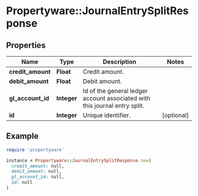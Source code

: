 # Propertyware::JournalEntrySplitResponse

## Properties

| Name | Type | Description | Notes |
| ---- | ---- | ----------- | ----- |
| **credit_amount** | **Float** | Credit amount. |  |
| **debit_amount** | **Float** | Debit amount. |  |
| **gl_account_id** | **Integer** | Id of the general ledger account associated with this journal entry split. |  |
| **id** | **Integer** | Unique identifier. | [optional] |

## Example

```ruby
require 'propertyware'

instance = Propertyware::JournalEntrySplitResponse.new(
  credit_amount: null,
  debit_amount: null,
  gl_account_id: null,
  id: null
)
```

